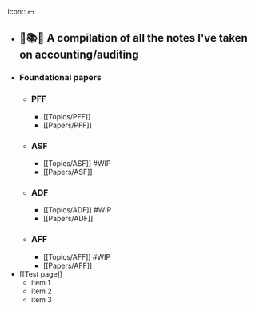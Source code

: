 icon:: 💵

- ## 📒📚️📄 A compilation of all the notes I've taken on accounting/auditing
- ### Foundational papers
	- ### PFF
		- [[Topics/PFF]]
		- [[Papers/PFF]]
	- ### ASF
		- [[Topics/ASF]] #WIP
		- [[Papers/ASF]]
	- ### ADF
		- [[Topics/ADF]] #WIP
		- [[Papers/ADF]]
	- ### AFF
		- [[Topics/AFF]] #WIP
		- [[Papers/AFF]]
- [[Test page]]
	- item 1
	- item 2
	- item 3